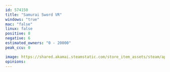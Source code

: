 ```yaml
---
id: 574150
title: "Samurai Sword VR"
windows: "true"
mac: "false"
linux: false
positive: 8
negative: 6
estimated_owners: "0 - 20000"
peak_ccu: 0

image: https://shared.akamai.steamstatic.com/store_item_assets/steam/apps/574150/header.jpg?t=1520500390
opinions:
---
```

